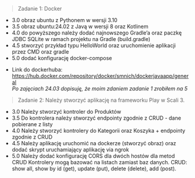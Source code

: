 > Zadanie 1: Docker
+ 3.0 obraz ubuntu z Pythonem w wersji 3.10
+ 3.5 obraz ubuntu:24.02 z Javą w wersji 8 oraz Kotlinem
+ 4.0 do powyższego należy dodać najnowszego Gradle’a oraz paczkę JDBC
SQLite w ramach projektu na Gradle (build.gradle)
+ 4.5 stworzyć przykład typu HelloWorld oraz uruchomienie aplikacji
przez CMD oraz gradle
+ 5.0 dodać konfigurację docker-compose 
- Link do dockerhuba: https://hub.docker.com/repository/docker/smnich/dockerjavaapp/general
<br> *Po zajęciach 24.03 dopisuję, że moim zdaniem zadanie 1 zrobiłem na 5*
> Zadanie 2:
Należy stworzyć aplikację na frameworku Play w Scali 3. 
+ 3.0 Należy stworzyć kontroler do Produktów 
+ 3.5 Do kontrolera należy stworzyć endpointy zgodnie z CRUD - dane
pobierane z listy
+ 4.0 Należy stworzyć kontrolery do Kategorii oraz Koszyka + endpointy
zgodnie z CRUD
+ 4.5 Należy aplikację uruchomić na dockerze (stworzyć obraz) oraz dodać
skrypt uruchamiający aplikację via ngrok
+ 5.0 Należy dodać konfigurację CORS dla dwóch hostów dla metod CRUD
Kontrolery mogą bazować na listach zamiast baz danych. CRUD: show all,
show by id (get), update (put), delete (delete), add (post).